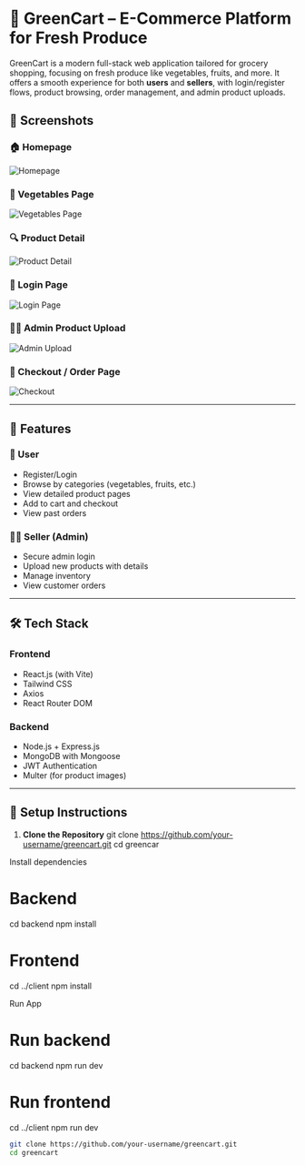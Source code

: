 # 🛒 GreenCart – E-Commerce Platform for Fresh Produce

GreenCart is a modern full-stack web application tailored for grocery shopping, focusing on fresh produce like vegetables, fruits, and more. It offers a smooth experience for both **users** and **sellers**, with login/register flows, product browsing, order management, and admin product uploads.

## 📸 Screenshots

### 🏠 Homepage
![Homepage](./client/images/Screenshot%202025-08-06%20222603.png)

### 🥕 Vegetables Page
![Vegetables Page](./client/images/Screenshot%202025-08-06%20222657.png)

### 🔍 Product Detail
![Product Detail](./client/images/Screenshot%202025-08-06%20222716.png)

### 🔐 Login Page
![Login Page](./client/images/Screenshot%202025-08-06%20222818.png)

### 👨‍🌾 Admin Product Upload
![Admin Upload](./client/images/Screenshot%202025-08-06%20222848.png)

### 🧾 Checkout / Order Page
![Checkout](./client/images/Screenshot%202025-08-06%20223305.png)

---

## 🧩 Features

### 👤 User
- Register/Login
- Browse by categories (vegetables, fruits, etc.)
- View detailed product pages
- Add to cart and checkout
- View past orders

### 👨‍🌾 Seller (Admin)
- Secure admin login
- Upload new products with details
- Manage inventory
- View customer orders

---

## 🛠️ Tech Stack

### Frontend
- React.js (with Vite)
- Tailwind CSS
- Axios
- React Router DOM

### Backend
- Node.js + Express.js
- MongoDB with Mongoose
- JWT Authentication
- Multer (for product images)

---

## 🚀 Setup Instructions

1. **Clone the Repository**
git clone https://github.com/your-username/greencart.git
cd greencar

Install dependencies 
# Backend
cd backend
npm install

# Frontend
cd ../client
npm install

Run App
# Run backend
cd backend
npm run dev

# Run frontend
cd ../client
npm run dev

```bash
git clone https://github.com/your-username/greencart.git
cd greencart

